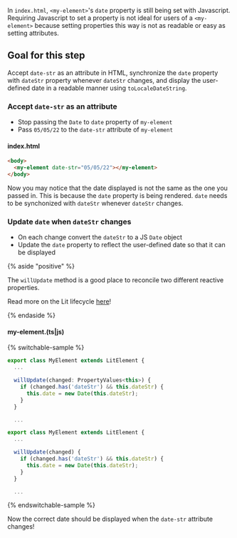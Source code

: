 In `index.html`, `<my-element>`'s `date` property is still being set with Javascript. Requiring Javascript to set a property is not ideal for users of a `<my-element>` because setting properties this way is not as readable or easy as setting attributes.

## Goal for this step

Accept `date-str` as an attribute in HTML, synchronize the `date` property with `dateStr` property whenever `dateStr` changes, and display the user-defined date in a readable manner using `toLocaleDateString`.

### Accept `date-str` as an attribute

* Stop passing the `Date` to `date` property of `my-element`
* Pass `05/05/22` to the `date-str` attribute of `my-element`

#### index.html

```html
<body>
  <my-element date-str="05/05/22"></my-element>
</body>
```

Now you may notice that the date displayed is not the same as the one you passed in. This is because the `date` property is being rendered. `date` needs to be synchonized with `dateStr` whenever `dateStr` changes.

### Update `date` when `dateStr` changes

* On each change convert the `dateStr` to a JS `Date` object
* Update the `date` property to reflect the user-defined date so that it can be displayed

{% aside "positive" %}

The `willUpdate` method is a good place to reconcile two different reactive properties.

Read more on the Lit lifecycle [here](/docs/components/lifecycle/)!

{% endaside %}

#### my-element.(ts|js)

{% switchable-sample %}

```ts
export class MyElement extends LitElement {
  ...

  willUpdate(changed: PropertyValues<this>) {
    if (changed.has('dateStr') && this.dateStr) {
      this.date = new Date(this.dateStr);
    }
  }

  ...
```

```js
export class MyElement extends LitElement {
  ...

  willUpdate(changed) {
    if (changed.has('dateStr') && this.dateStr) {
      this.date = new Date(this.dateStr);
    }
  }

  ...
```

{% endswitchable-sample %}

Now the correct date should be displayed when the `date-str` attribute changes!
